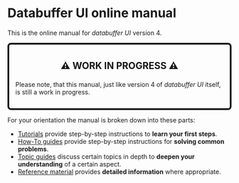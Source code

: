 # Databuffer UI online manual

This is the online manual for _databuffer UI_ version 4.

<div style="padding:1em;border-color:var(--fg);border-width:4px;border-radius:8px;border-style:solid;">

<p style="font-size:150%;font-weight:bold;text-align:center;">⚠️ WORK IN PROGRESS ⚠️</p>

Please note, that this manual, just like version 4 of _databuffer UI_ itself, is still a work in progress.

</div>

For your orientation the manual is broken down into these parts:

- [Tutorials](./tutorials/index.md) provide step-by-step instructions to **learn your first steps**.
- [How-To guides](./howtos/index.md) provide step-by-step instructions for **solving common problems**.
- [Topic guides](./topics/index.md) discuss certain topics in depth to **deepen your understanding** of a certain aspect.
- [Reference material](./reference/index.md) provides **detailed information** where appropriate.
